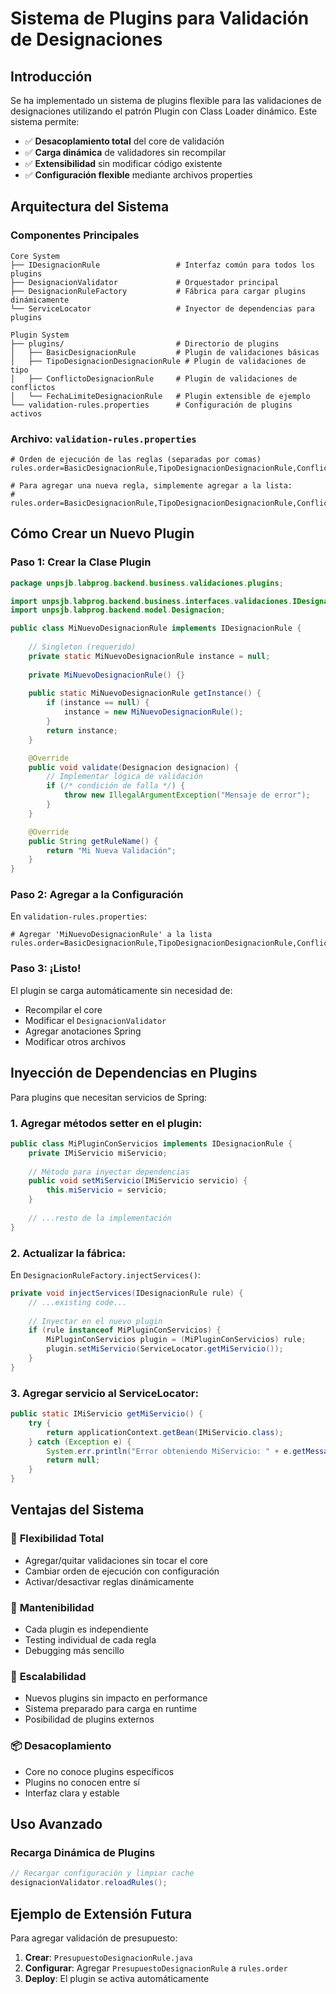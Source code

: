# Sistema de Plugins para Validación de Designaciones

## Introducción

Se ha implementado un sistema de plugins flexible para las validaciones de designaciones utilizando el patrón Plugin con Class Loader dinámico. Este sistema permite:

- ✅ **Desacoplamiento total** del core de validación
- ✅ **Carga dinámica** de validadores sin recompilar
- ✅ **Extensibilidad** sin modificar código existente
- ✅ **Configuración flexible** mediante archivos properties

## Arquitectura del Sistema

### Componentes Principales

```
Core System
├── IDesignacionRule                 # Interfaz común para todos los plugins
├── DesignacionValidator             # Orquestador principal
├── DesignacionRuleFactory           # Fábrica para cargar plugins dinámicamente
└── ServiceLocator                   # Inyector de dependencias para plugins

Plugin System
├── plugins/                         # Directorio de plugins
│   ├── BasicDesignacionRule         # Plugin de validaciones básicas
│   ├── TipoDesignacionDesignacionRule # Plugin de validaciones de tipo
│   ├── ConflictoDesignacionRule     # Plugin de validaciones de conflictos
│   └── FechaLimiteDesignacionRule   # Plugin extensible de ejemplo
└── validation-rules.properties      # Configuración de plugins activos
```

### Archivo: `validation-rules.properties`

```properties
# Orden de ejecución de las reglas (separadas por comas)
rules.order=BasicDesignacionRule,TipoDesignacionDesignacionRule,ConflictoDesignacionRule

# Para agregar una nueva regla, simplemente agregar a la lista:
# rules.order=BasicDesignacionRule,TipoDesignacionDesignacionRule,ConflictoDesignacionRule,FechaLimiteDesignacionRule,NuevaRegla
```

## Cómo Crear un Nuevo Plugin

### Paso 1: Crear la Clase Plugin

```java
package unpsjb.labprog.backend.business.validaciones.plugins;

import unpsjb.labprog.backend.business.interfaces.validaciones.IDesignacionRule;
import unpsjb.labprog.backend.model.Designacion;

public class MiNuevoDesignacionRule implements IDesignacionRule {
    
    // Singleton (requerido)
    private static MiNuevoDesignacionRule instance = null;
    
    private MiNuevoDesignacionRule() {}
    
    public static MiNuevoDesignacionRule getInstance() {
        if (instance == null) {
            instance = new MiNuevoDesignacionRule();
        }
        return instance;
    }

    @Override
    public void validate(Designacion designacion) {
        // Implementar lógica de validación
        if (/* condición de falla */) {
            throw new IllegalArgumentException("Mensaje de error");
        }
    }

    @Override
    public String getRuleName() {
        return "Mi Nueva Validación";
    }
}
```

### Paso 2: Agregar a la Configuración

En `validation-rules.properties`:

```properties
# Agregar 'MiNuevoDesignacionRule' a la lista
rules.order=BasicDesignacionRule,TipoDesignacionDesignacionRule,ConflictoDesignacionRule,MiNuevoDesignacionRule
```

### Paso 3: ¡Listo!

El plugin se carga automáticamente sin necesidad de:
- Recompilar el core
- Modificar el `DesignacionValidator`
- Agregar anotaciones Spring
- Modificar otros archivos

## Inyección de Dependencias en Plugins

Para plugins que necesitan servicios de Spring:

### 1. Agregar métodos setter en el plugin:

```java
public class MiPluginConServicios implements IDesignacionRule {
    private IMiServicio miServicio;
    
    // Método para inyectar dependencias
    public void setMiServicio(IMiServicio servicio) {
        this.miServicio = servicio;
    }
    
    // ...resto de la implementación
}
```

### 2. Actualizar la fábrica:

En `DesignacionRuleFactory.injectServices()`:

```java
private void injectServices(IDesignacionRule rule) {
    // ...existing code...
    
    // Inyectar en el nuevo plugin
    if (rule instanceof MiPluginConServicios) {
        MiPluginConServicios plugin = (MiPluginConServicios) rule;
        plugin.setMiServicio(ServiceLocator.getMiServicio());
    }
}
```

### 3. Agregar servicio al ServiceLocator:

```java
public static IMiServicio getMiServicio() {
    try {
        return applicationContext.getBean(IMiServicio.class);
    } catch (Exception e) {
        System.err.println("Error obteniendo MiServicio: " + e.getMessage());
        return null;
    }
}
```

## Ventajas del Sistema

### 🎯 **Flexibilidad Total**
- Agregar/quitar validaciones sin tocar el core
- Cambiar orden de ejecución con configuración
- Activar/desactivar reglas dinámicamente

### 🔧 **Mantenibilidad**
- Cada plugin es independiente
- Testing individual de cada regla
- Debugging más sencillo

### 🚀 **Escalabilidad**
- Nuevos plugins sin impacto en performance
- Sistema preparado para carga en runtime
- Posibilidad de plugins externos

### 📦 **Desacoplamiento**
- Core no conoce plugins específicos
- Plugins no conocen entre sí
- Interfaz clara y estable

## Uso Avanzado

### Recarga Dinámica de Plugins

```java
// Recargar configuración y limpiar cache
designacionValidator.reloadRules();
```

## Ejemplo de Extensión Futura

Para agregar validación de presupuesto:

1. **Crear**: `PresupuestoDesignacionRule.java`
2. **Configurar**: Agregar `PresupuestoDesignacionRule` a `rules.order`  
3. **Deploy**: El plugin se activa automáticamente


